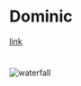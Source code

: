 # Dominic
[link](https://youtube.com)
#
![waterfall]([https://media4.giphy.com/media/uSlkwemszvnTq/giphy.gif?cid=790b7611dc6a79fc1b96169458e827b39d8acc63a38ee5c4&rid=giphy.gif&ct=g](https://media.tenor.com/Wp-jm3bd6VYAAAAd/sphere-inside-out.gif))
